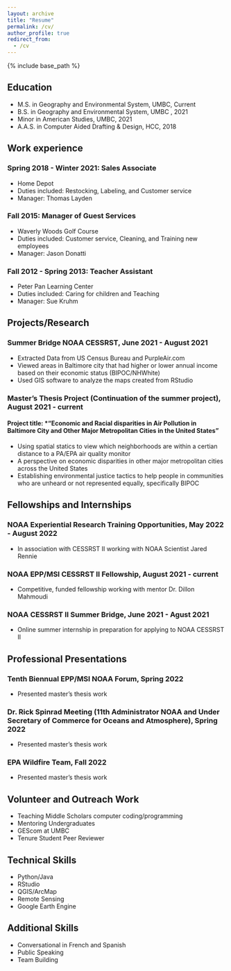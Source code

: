 ```yaml
---
layout: archive
title: "Resume"
permalink: /cv/
author_profile: true
redirect_from:
  - /cv
---
```


{% include base_path %}

## Education

 *  M.S. in Geography and Environmental System, UMBC, Current
 *  B.S. in Geography and Environmental System, UMBC , 2021
 *  Minor in American Studies, UMBC, 2021
 *  A.A.S. in Computer Aided Drafting & Design, HCC, 2018

## Work experience

### Spring 2018 - Winter 2021: Sales Associate
  * Home Depot
  * Duties included: Restocking, Labeling, and Customer service
  * Manager: Thomas Layden

### Fall 2015: Manager of Guest Services
  * Waverly Woods Golf Course 
  * Duties included: Customer service, Cleaning, and Training new employees
  * Manager: Jason Donatti

### Fall 2012 - Spring 2013: Teacher Assistant
  * Peter Pan Learning Center
  * Duties included: Caring for children and Teaching
  * Manager: Sue Kruhm

## Projects/Research

### Summer Bridge NOAA CESSRST, June 2021 - August 2021
  * Extracted Data from US Census Bureau and PurpleAir.com
  * Viewed areas in Baltimore city that had higher or lower annual income based on their economic status (BIPOC/NHWhite)
  * Used GIS software to analyze the maps created from RStudio
  
### Master’s Thesis Project (Continuation of the summer project), August 2021 - current

  #### Project title: *“Economic and Racial disparities in Air Pollution in Baltimore City and Other Major Metropolitan Cities in the United States”
  * Using spatial statics to view which neighborhoods are within a certian distance to a PA/EPA air quality monitor
  * A perspective on economic disparities in other major metropolitan cities across the United States
  * Establishing environmental justice tactics to help people in communities who are unheard or not represented equally, specifically BIPOC

## Fellowships and Internships

  ### NOAA Experiential Research Training Opportunities, May 2022 - August 2022
  * In association with CESSRST II working with NOAA Scientist Jared Rennie
  
  ### NOAA EPP/MSI CESSRST II Fellowship, August 2021 - current
  * Competitive, funded fellowship working with mentor Dr. Dillon Mahmoudi
  
  ### NOAA CESSRST II  Summer Bridge, June 2021 - Agust 2021
  * Online summer internship in preparation for applying to NOAA CESSRST II
  
## Professional Presentations
 
 ### Tenth Biennual EPP/MSI NOAA Forum, Spring 2022
  * Presented master’s thesis work

 ### Dr. Rick Spinrad Meeting (11th Administrator NOAA and Under Secretary of Commerce for Oceans and Atmosphere), Spring 2022
  * Presented master’s thesis work

 ### EPA Wildfire Team, Fall 2022
  * Presented master’s thesis work

## Volunteer and Outreach Work
 
 * Teaching Middle Scholars computer coding/programming
 * Mentoring Undergraduates
 * GEScom at UMBC
 * Tenure Student Peer Reviewer
 
## Technical Skills

* Python/Java
* RStudio
* QGIS/ArcMap
* Remote Sensing
* Google Earth Engine

## Additional Skills

* Conversational in French and Spanish
* Public Speaking
* Team Building
